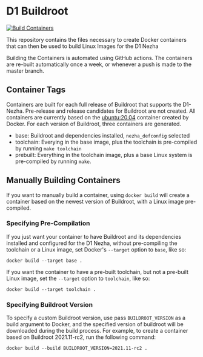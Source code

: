 # D1 Buildroot

[![Build Containers](https://github.com/marsfan/d1-buildroot/actions/workflows/docker-publish.yml/badge.svg)](https://github.com/marsfan/d1-buildroot/actions/workflows/docker-publish.yml)

This repository contains the files necessary to create Docker containers
that can then be used to build Linux Images for the D1 Nezha

Building the Containers is automated using GitHub actions. The containers are
re-built automatically once a week, or whenever a push is made to the master
branch.

## Container Tags

Containers are built for each full release of Buildroot that supports the
D1-Nezha. Pre-release and release candidates for Buildroot are not created.
All containers are currently based on the
[ubuntu:20.04](https://hub.docker.com/_/ubuntu) container created by Docker.
For each version of Buildroot, three containers are generated.

* base: Buildroot and dependencies installed, `nezha_defconfig` selected
* toolchain: Everying in the base image, plus the toolchain is pre-compiled
    by running `make toolchain`
* prebuilt: Everything in the toolchain image, plus a base Linux system is
    pre-compiled by running `make`.

## Manually Building Containers

If you want to manually build a container, using `docker build` will create
a container based on the newest version of Buildroot, with a Linux image
pre-compiled.


### Specifying Pre-Compilation

If you just want your container to have Buildroot and its dependencies 
installed and configured for the D1 Nezha, without pre-compiling the toolchain
or a Linux image, set Docker's `--target` option to `base`, like so:

```shell
docker build --target base .
```

If you want the container to have a pre-built toolchain, but not a pre-built
Linux image, set the `--target` option to `toolchain`, like so:

```shell
docker build --target toolchain .
```

### Specifying Buildroot Version

To specify a custom Buildroot version, use pass `BUILDROOT_VERSION` as a build
argument to Docker, and the specified version of buildroot will be
downloaded during the build process. For example, to create a container based 
on Buildroot 2021.11-rc2, run the following command:

```shell
docker build --build BUILDROOT_VERSION=2021.11-rc2 .
```
